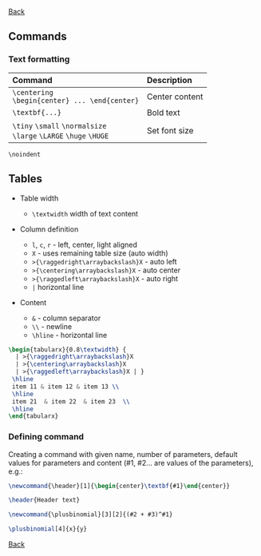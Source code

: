 [Back](../../README.md)

## Commands

### Text formatting

| Command                                                               | Description    |
|:----------------------------------------------------------------------|:---------------|
| `\centering` <br> `\begin{center} ... \end{center}`                   | Center content |
| `\textbf{...}`                                                        | Bold text      |
| `\tiny` `\small` `\normalsize` <br> `\large` `\LARGE` `\huge` `\HUGE` | Set font size  |

`\noindent`

## Tables

- Table width
    - `\textwidth` width of text content

- Column definition
    - `l`, `c`, `r` - left, center, light aligned
    - `X` - uses remaining table size (auto width)
    - `>{\raggedright\arraybackslash}X` - auto left
    - `>{\centering\arraybackslash}X` - auto center
    - `>{\raggedleft\arraybackslash}X` - auto right
    - `|` horizontal line

- Content
    - `&` - column separator
    - `\\` - newline
    - `\hline` - horizontal line

```latex
\begin{tabularx}{0.8\textwidth} { 
  | >{\raggedright\arraybackslash}X 
  | >{\centering\arraybackslash}X 
  | >{\raggedleft\arraybackslash}X | }
 \hline
 item 11 & item 12 & item 13 \\
 \hline
 item 21  & item 22  & item 23  \\
 \hline
\end{tabularx}
```

### Defining command

Creating a command with given name, number of parameters, default values for parameters and content (#1, #2... are values of the parameters), e.g.:

```latex
\newcommand{\header}[1]{\begin{center}\textbf{#1}\end{center}}

\header{Header text}
```

```latex
\newcommand{\plusbinomial}[3][2]{(#2 + #3)^#1}

\plusbinomial[4]{x}{y}
```


[Back](../../README.md)
